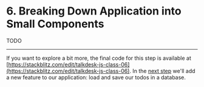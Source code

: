 # 6. Breaking Down Application into Small Components

TODO

---
If you want to explore a bit more, the final code for this step is available at [https://stackblitz.com/edit/talkdesk-js-class-06](https://stackblitz.com/edit/talkdesk-js-class-06).
In the [next step](./07-load-and-save.md) we'll add a new feature to our application: load and save our todos in a database.
